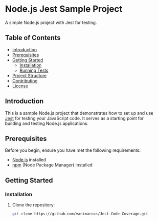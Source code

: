 # Node.js Jest Sample Project

A simple Node.js project with Jest for testing.

## Table of Contents

- [Introduction](#introduction)
- [Prerequisites](#prerequisites)
- [Getting Started](#getting-started)
  - [Installation](#installation)
  - [Running Tests](#running-tests)
- [Project Structure](#project-structure)
- [Contributing](#contributing)
- [License](MIT)

## Introduction

This is a sample Node.js project that demonstrates how to set up and use [Jest](https://jestjs.io/) for testing your JavaScript code. It serves as a starting point for building and testing Node.js applications.

## Prerequisites

Before you begin, ensure you have met the following requirements:

- [Node.js](https://nodejs.org/) installed
- [npm](https://www.npmjs.com/) (Node Package Manager) installed

## Getting Started

### Installation

1. Clone the repository:

   ```bash
   git clone https://github.com/vanimarcos/Jest-Code-Coverage.git
